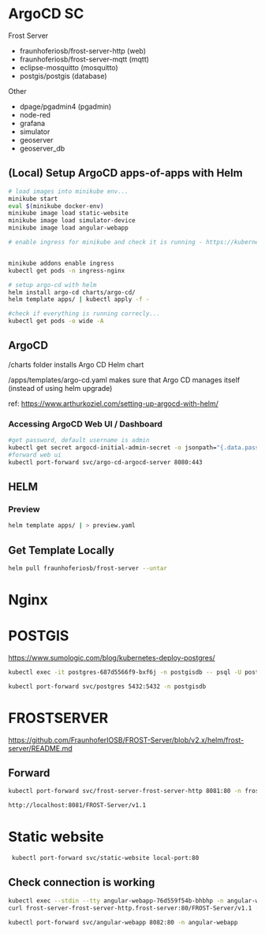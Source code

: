 # ArgoCD SC

Frost Server

- fraunhoferiosb/frost-server-http (web)
- fraunhoferiosb/frost-server-mqtt (mqtt)
- eclipse-mosquitto (mosquitto)
- postgis/postgis (database)

Other
- dpage/pgadmin4 (pgadmin)
- node-red
- grafana
- simulator
- geoserver 
- geoserver_db

## (Local) Setup ArgoCD apps-of-apps with Helm

```bash
# load images into minikube env...
minikube start 
eval $(minikube docker-env)
minikube image load static-website
minikube image load simulator-device
minikube image load angular-webapp

# enable ingress for minikube and check it is running - https://kubernetes.io/docs/tasks/access-application-cluster/ingress-minikube/


minikube addons enable ingress 
kubectl get pods -n ingress-nginx

# setup argo-cd with helm
helm install argo-cd charts/argo-cd/
helm template apps/ | kubectl apply -f -   

#check if everything is running correcly...
kubectl get pods -o wide -A
```

## ArgoCD

/charts folder installs Argo CD Helm chart 

/apps/templates/argo-cd.yaml makes sure that Argo CD manages itself (instead of using helm upgrade)

ref: https://www.arthurkoziel.com/setting-up-argocd-with-helm/

### Accessing ArgoCD Web UI / Dashboard

```bash
#get password, default username is admin
kubectl get secret argocd-initial-admin-secret -o jsonpath="{.data.password}" | base64 -d
#forward web ui
kubectl port-forward svc/argo-cd-argocd-server 8080:443
```
## HELM

### Preview 
```bash
helm template apps/ | > preview.yaml   
```

## Get Template Locally
```bash
helm pull fraunhoferiosb/frost-server --untar
```

# Nginx

# POSTGIS

https://www.sumologic.com/blog/kubernetes-deploy-postgres/

```bash
kubectl exec -it postgres-687d5566f9-bxf6j -n postgisdb -- psql -U postgres
```

```bash 
kubectl port-forward svc/postgres 5432:5432 -n postgisdb
```

# FROSTSERVER

https://github.com/FraunhoferIOSB/FROST-Server/blob/v2.x/helm/frost-server/README.md

## Forward
```bash
kubectl port-forward svc/frost-server-frost-server-http 8081:80 -n frost-server 
```

```bash
http://localhost:8081/FROST-Server/v1.1
```

# Static website
```bash
 kubectl port-forward svc/static-website local-port:80
```

## Check connection is working
```bash
kubectl exec --stdin --tty angular-webapp-76d559f54b-bhbhp -n angular-webapp -- /bin/bash
curl frost-server-frost-server-http.frost-server:80/FROST-Server/v1.1 -v
```

```bash
kubectl port-forward svc/angular-webapp 8082:80 -n angular-webapp
```